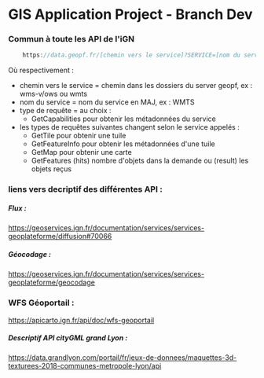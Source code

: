 # GIS Application Project - Branch Dev

### Commun à toute les API de l'iGN

```C++
	https://data.geopf.fr/[chemin vers le service]?SERVICE=[nom du service]&VERSION=[version]&REQUEST=[type de requête]&PARAM1&PARMA2&...
```
Où respectivement : 
- chemin vers le service = chemin dans les dossiers du server geopf, ex : wms-v/ows ou wmts
- nom du service = nom du service en MAJ, ex : WMTS
- type de requête =  au choix : 
	 - GetCapabilities pour obtenir les métadonnées du service
- les types de requêtes suivantes changent selon le service appelés :
   	 - GetTile pour obtenir une tuile
  	 - GetFeatureInfo pour obtenir les métadonnées d'une tuile
  	 - GetMap pour obtenir une carte
  	 - GetFeatures (hits) nombre d'objets dans la demande ou (result) les objets reçus
  	  

### liens vers decriptif des différentes API :

##### Flux : 
https://geoservices.ign.fr/documentation/services/services-geoplateforme/diffusion#70066

##### Géocodage :
https://geoservices.ign.fr/documentation/services/services-geoplateforme/geocodage

### WFS Géoportail :
https://apicarto.ign.fr/api/doc/wfs-geoportail

##### Descriptif API cityGML grand Lyon :

https://data.grandlyon.com/portail/fr/jeux-de-donnees/maquettes-3d-texturees-2018-communes-metropole-lyon/api
